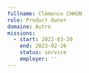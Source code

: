 ```yaml
---
fullname: Clémence CHHUN
role: Product Owner
domaine: Autre
missions:
  - start: 2022-03-20
    end: 2023-02-26
    status: service
    employer: ''
---
```

